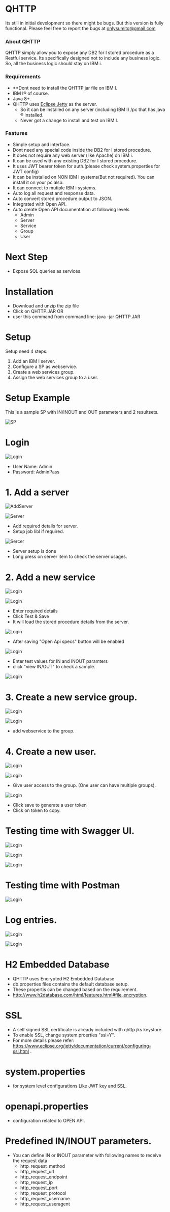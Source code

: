 # QHTTP

Its still in initial development so there might be bugs. But this version is fully functional. Please feel free to report the bugs at onlysumitg@gmail.com 

### About QHTTP
QHTTP simply allow you to expose any DB2 for I stored procedure as a Restful service. Its specifically designed not to include any business logic. So, all the business logic should stay on IBM i.

### Requirements
- **Dont need to install the QHTTP jar file on IBM I.
- IBM I&reg; of course. 
- Java 8+.
- QHTTP uses [Eclipse Jetty](https://www.eclipse.org/jetty/ "Eclipse Jetty") as the server. 
  - So it can be installed on any server (including IBM I) /pc that has java &reg; installed.
  - Never got a change to install and test on IBM I.



### Features
- Simple setup and interface.
- Dont need any special code inside the DB2 for I stored procedure.
- It does not require any web server (like Apache) on IBM i.
- It can be used with any existing DB2 for I stored procedure.
- It uses JWT bearer token for auth.(please check system.properties for JWT config)
- It can be installed on NON IBM i systems(But not required). You can install it on your pc also.
- It can connect to mutiple IBM i systems.
- Auto log all request and response data.
- Auto convert stored procedure output to JSON.
- Integrated with Open API.
- Auto create Open API documentation at following levels
  - Admin
  - Server
  - Service
  - Group
  - User


# Next Step
- Expose SQL queries as services.


 
# Installation
- Download and unzip the zip file
- Click on QHTTP.JAR 
OR
- user this command from command line: java -jar QHTTP.JAR



# Setup

Setup need 4 steps:
1. Add an IBM I server.
2. Configure a SP as webservice.
3. Create a web services group.
4. Assign the web services group to a user.


# Setup Example

This is a sample SP with IN/INOUT and OUT parameters and 2 resultsets.

![SP](https://github.com/onlysumitg/qhttp_setup/blob/master/images/SP.PNG "SP")


# Login
![Login](https://github.com/onlysumitg/qhttp_setup/blob/master/images/0001000.PNG "Login")


- User Name: Admin
- Password: AdminPass

# 1. Add a server
![AddServer](https://github.com/onlysumitg/qhttp_setup/blob/master/images/0002000.PNG "Add_Server")


![Server](https://github.com/onlysumitg/qhttp_setup/blob/master/images/0003000.PNG "Server")

- Add required details for server. 
- Setup job libl if required.


![Sercer](https://github.com/onlysumitg/qhttp_setup/blob/master/images/0004000.PNG "Server")

- Server setup is done
- Long press on server item to check the server usages.


# 2. Add a new service

![Login](https://github.com/onlysumitg/qhttp_setup/blob/master/images/0005000.PNG "Login")


![Login](https://github.com/onlysumitg/qhttp_setup/blob/master/images/0006000.PNG "Login")

- Enter required details
- Click Test & Save
- It will load the stored procedure details from the server.

![Login](https://github.com/onlysumitg/qhttp_setup/blob/master/images/0007000.PNG "Login")

- After saving "Open Api specs" button will be enabled

![Login](https://github.com/onlysumitg/qhttp_setup/blob/master/images/0007100.PNG "Login")


- Enter test values for IN and INOUT paramters
- click "view IN/OUT" to check a sample.

![Login](https://github.com/onlysumitg/qhttp_setup/blob/master/images/0008000.PNG "Login")

# 3. Create a new service group.

![Login](https://github.com/onlysumitg/qhttp_setup/blob/master/images/0009000.PNG "Login")



![Login](https://github.com/onlysumitg/qhttp_setup/blob/master/images/0010000.PNG "Login")

- add webservice to the group.

# 4. Create a new user.
 
![Login](https://github.com/onlysumitg/qhttp_setup/blob/master/images/0011000.PNG "Login")


 
![Login](https://github.com/onlysumitg/qhttp_setup/blob/master/images/0012000.PNG "Login")

- Give user access to the group. (One user can have multiple groups).

![Login](https://github.com/onlysumitg/qhttp_setup/blob/master/images/0013000.PNG "Login")

- Click save to generate a user token
- Click on token to copy.

  
# Testing time with Swagger UI.

![Login](https://github.com/onlysumitg/qhttp_setup/blob/master/images/0014000.PNG "Login")

![Login](https://github.com/onlysumitg/qhttp_setup/blob/master/images/0015000.PNG "Login")

![Login](https://github.com/onlysumitg/qhttp_setup/blob/master/images/0016000.PNG "Login")

 
# Testing time with Postman  

![Login](https://github.com/onlysumitg/qhttp_setup/blob/master/images/0017000.PNG "Login")

# Log entries.

![Login](https://github.com/onlysumitg/qhttp_setup/blob/master/images/0018000.PNG "Login")

![Login](https://github.com/onlysumitg/qhttp_setup/blob/master/images/0019000.PNG "Login")





# H2 Embedded Database
- QHTTP uses Encrypted H2 Embedded Database 
- db.properties files contains the default database setup.
- These propertis can be changed based on the requirement. 
- http://www.h2database.com/html/features.html#file_encryption.

# SSL
- A self signed SSL certificate is already included with qhttp.jks keystore.
- To enable SSL, change system.proerties "ssl=Y".
- For more details please refer: https://www.eclipse.org/jetty/documentation/current/configuring-ssl.html .

# system.properties
- for system level configurations Like JWT key and SSL.

# openapi.properties
- configuration related to OPEN API. 

# Predefined IN/INOUT parameters.
- You can define IN or INOUT parameter with following names to receive the request data
  - http_request_method
  - http_request_url
  - http_request_endpoint
  - http_request_ip
  - http_request_port
  - http_request_protocol
  - http_request_username
  - http_request_useragent

 
